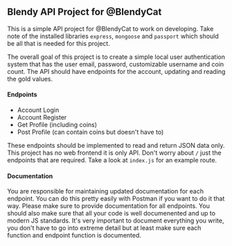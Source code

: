 ## Blendy API Project for @BlendyCat
This is a simple API project for @BlendyCat to work on developing. Take note of the installed libraries `express`, `mongoose` and `passport` which should be all that is needed for this project.

The overall goal of this project is to create a simple local user authentication system that has the user email, password, customizable username and coin count. The API should have endpoints for the account, updating and reading the gold values.

#### Endpoints
- Account Login
- Account Register
- Get Profile (including coins)
- Post Profile (can contain coins but doesn't have to)

These endpoints should be implemented to read and return JSON data only. This project has no web frontend it is only API. Don't worry about `/` just the endpoints that are required. Take a look at `index.js` for an example route.

#### Documentation
You are responsible for maintaining updated documentation for each endpoint. You can do this pretty easily with Postman if you want to do it that way. Please make sure to provide documentation for all endpoints. You should also make sure that all your code is well documenented and up to modern JS standards. It's very important to document everything you write, you don't have to go into extreme detail but at least make sure each function and endpoint function is documented.